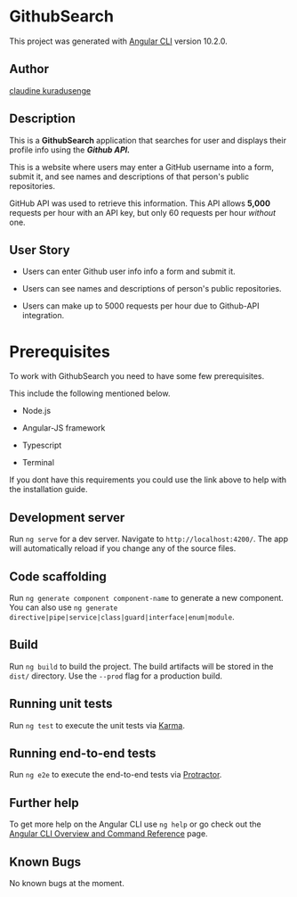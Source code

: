 # GithubSearch

This project was generated with [Angular CLI](https://github.com/angular/angular-cli) version 10.2.0.

## Author 

[claudine kuradusenge](https://github.com/kclaudine/GitHub-Search-App.git)

## Description

This is a **GithubSearch** application that searches for user and displays their profile info using the ***Github API.***

This is a website where users may enter a GitHub username into a form, submit it, and see names and descriptions of that person's public repositories.

GitHub API was used to retrieve this information. This API allows **5,000** requests per hour with an API key, but only 60 requests per hour _without_ one.

## User Story

- Users can enter Github user info info a form and submit it.

- Users can see names and descriptions of person's public repositories.

- Users can make up to 5000 requests per hour due to Github-API integration.

# Prerequisites

To work with GithubSearch you need to have some few prerequisites.

This include the following mentioned below.


* Node.js

* Angular-JS framework

* Typescript

* Terminal

If you dont have this requirements you could use the link above to help with the installation guide.


## Development server

Run `ng serve` for a dev server. Navigate to `http://localhost:4200/`. The app will automatically reload if you change any of the source files.

## Code scaffolding

Run `ng generate component component-name` to generate a new component. You can also use `ng generate directive|pipe|service|class|guard|interface|enum|module`.

## Build

Run `ng build` to build the project. The build artifacts will be stored in the `dist/` directory. Use the `--prod` flag for a production build.

## Running unit tests

Run `ng test` to execute the unit tests via [Karma](https://karma-runner.github.io).

## Running end-to-end tests

Run `ng e2e` to execute the end-to-end tests via [Protractor](http://www.protractortest.org/).

## Further help

To get more help on the Angular CLI use `ng help` or go check out the [Angular CLI Overview and Command Reference](https://angular.io/cli) page.

## Known Bugs

No known bugs at the moment.
